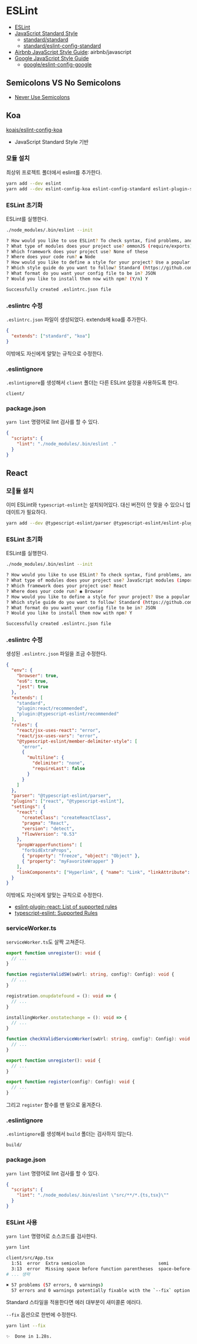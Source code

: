 # ESLint

- [ESLint](https://eslint.org)
- [JavaScript Standard Style](https://standardjs.com)
  - [standard/standard](https://github.com/standard/standard)
  - [standard/eslint-config-standard](https://github.com/standard/eslint-config-standard)
- [Airbnb JavaScript Style Guide](https://github.com/airbnb/javascript): airbnb/javascript
- [Google JavaScript Style Guide](https://google.github.io/styleguide/jsguide.html)
  - [google/eslint-config-google](https://github.com/google/eslint-config-google)

## Semicolons VS No Semicolons

- [Never Use Semicolons](https://feross.org/never-use-semicolons/)

## Koa

[koajs/eslint-config-koa](https://github.com/koajs/eslint-config-koa)

- JavaScript Standard Style 기반

### 모듈 설치

최상위 프로젝트 폴더에서 eslint를 추가한다.

```bash
yarn add --dev eslint
yarn add --dev eslint-config-koa eslint-config-standard eslint-plugin-standard eslint-plugin-promise eslint-plugin-import eslint-plugin-node
```

### ESLint 초기화

ESLint를 실행한다.

```bash
./node_modules/.bin/eslint --init

? How would you like to use ESLint? To check syntax, find problems, and enforce code style
? What type of modules does your project use? ommonJS (require/exports)
? Which framework does your project use? None of these
? Where does your code run? ◉ Node
? How would you like to define a style for your project? Use a popular style guide
? Which style guide do you want to follow? Standard (https://github.com/standard/standard)
? What format do you want your config file to be in? JSON
? Would you like to install them now with npm? (Y/n) Y

Successfully created .eslintrc.json file
```

### .eslintrc 수정

`.eslintrc.json` 파일이 생성되었다. extends에 koa를 추가한다.

```json
{
  "extends": ["standard", "koa"]
}
```

이밖에도 자신에게 알맞는 규칙으로 수정한다.

### .eslintignore

`.eslintignore`를 생성해서 `client` 폴더는 다른 ESLint 설정을 사용하도록 한다.

```text
client/
```

### package.json

`yarn lint` 명령어로 lint 검사를 할 수 있다.

```json
{
  "scripts": {
    "lint": "./node_modules/.bin/eslint ."
  }
}
```

## React

### 모듈 설치

이미 ESLint와 `typescript-eslint`는 설치되어있다. 대신 버전이 안 맞을 수 있으니 업데이트가 필요하다.

```bash
yarn add --dev @typescript-eslint/parser @typescript-eslint/eslint-plugin
```

### ESLint 초기화

ESLint를 실행한다.

```bash
./node_modules/.bin/eslint --init

? How would you like to use ESLint? To check syntax, find problems, and enforce code style
? What type of modules does your project use? JavaScript modules (import/export)
? Which framework does your project use? React
? Where does your code run? ◉ Browser
? How would you like to define a style for your project? Use a popular style guide
? Which style guide do you want to follow? Standard (https://github.com/standard/standard)
? What format do you want your config file to be in? JSON
? Would you like to install them now with npm? Y

Successfully created .eslintrc.json file
```

### .eslintrc 수정

생성된 `.eslintrc.json` 파일을 조금 수정한다.

```json
{
  "env": {
    "browser": true,
    "es6": true,
    "jest": true
  },
  "extends": [
    "standard",
    "plugin:react/recommended",
    "plugin:@typescript-eslint/recommended"
  ],
  "rules": {
    "react/jsx-uses-react": "error",
    "react/jsx-uses-vars": "error",
    "@typescript-eslint/member-delimiter-style": [
      "error",
      {
        "multiline": {
          "delimiter": "none",
          "requireLast": false
        }
      }
    ]
  },
  "parser": "@typescript-eslint/parser",
  "plugins": ["react", "@typescript-eslint"],
  "settings": {
    "react": {
      "createClass": "createReactClass",
      "pragma": "React",
      "version": "detect",
      "flowVersion": "0.53"
    },
    "propWrapperFunctions": [
      "forbidExtraProps",
      { "property": "freeze", "object": "Object" },
      { "property": "myFavoriteWrapper" }
    ],
    "linkComponents": ["Hyperlink", { "name": "Link", "linkAttribute": "to" }]
  }
}
```

이밖에도 자신에게 알맞는 규칙으로 수정한다.

- [eslint-plugin-react: List of supported rules](https://github.com/yannickcr/eslint-plugin-react#list-of-supported-rules)
- [typescript-eslint: Supported Rules](https://github.com/typescript-eslint/typescript-eslint/tree/master/packages/eslint-plugin#supported-rules)

### serviceWorker.ts

`serviceWorker.ts`도 살짝 고쳐준다.

```typescript
export function unregister(): void {
  // ...
}

function registerValidSW(swUrl: string, config?: Config): void {
  // ...
}

registration.onupdatefound = (): void => {
  // ...
}

installingWorker.onstatechange = (): void => {
  // ...
}

function checkValidServiceWorker(swUrl: string, config?: Config): void {
  // ...
}

export function unregister(): void {
  // ...
}

export function register(config?: Config): void {
  // ...
}
```

그리고 `register` 함수를 맨 밑으로 옮겨준다.

### .eslintignore

`.eslintignore`를 생성해서 `build` 폴더는 검사하지 않는다.

```text
build/
```

### package.json

`yarn lint` 명령어로 lint 검사를 할 수 있다.

```json
{
  "scripts": {
    "lint": "./node_modules/.bin/eslint \"src/**/*.{ts,tsx}\""
  }
}
```

### ESLint 사용

`yarn lint` 명령어로 소스코드를 검사한다.

```bash
yarn lint

client/src/App.tsx
  1:51  error  Extra semicolon                            semi
  3:13  error  Missing space before function parentheses  space-before-function-paren
# ... 생략

✖ 57 problems (57 errors, 0 warnings)
  57 errors and 0 warnings potentially fixable with the `--fix` option.
```

Standard 스타일을 적용한다면 에러 대부분이 새미콜론 에러다.

`--fix` 옵션으로 한번에 수정한다.

```bash
yarn lint --fix

✨  Done in 1.28s.
```
